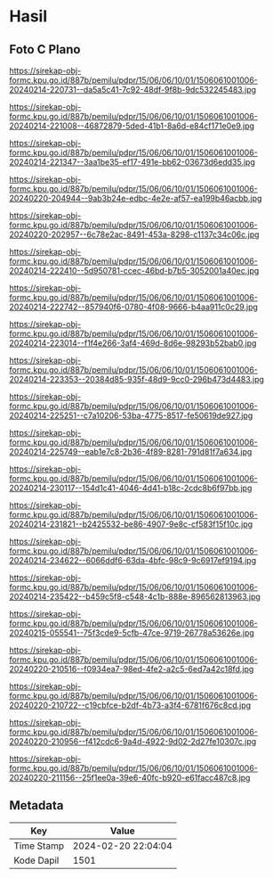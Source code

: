 # Hasil

## Foto C Plano

https://sirekap-obj-formc.kpu.go.id/887b/pemilu/pdpr/15/06/06/10/01/1506061001006-20240214-220731--da5a5c41-7c92-48df-9f8b-9dc532245483.jpg

https://sirekap-obj-formc.kpu.go.id/887b/pemilu/pdpr/15/06/06/10/01/1506061001006-20240214-221008--46872879-5ded-41b1-8a6d-e84cf171e0e9.jpg

https://sirekap-obj-formc.kpu.go.id/887b/pemilu/pdpr/15/06/06/10/01/1506061001006-20240214-221347--3aa1be35-ef17-491e-bb62-03673d6edd35.jpg

https://sirekap-obj-formc.kpu.go.id/887b/pemilu/pdpr/15/06/06/10/01/1506061001006-20240220-204944--9ab3b24e-edbc-4e2e-af57-ea199b46acbb.jpg

https://sirekap-obj-formc.kpu.go.id/887b/pemilu/pdpr/15/06/06/10/01/1506061001006-20240220-202957--6c78e2ac-8491-453a-8298-c1137c34c06c.jpg

https://sirekap-obj-formc.kpu.go.id/887b/pemilu/pdpr/15/06/06/10/01/1506061001006-20240214-222410--5d950781-ccec-46bd-b7b5-3052001a40ec.jpg

https://sirekap-obj-formc.kpu.go.id/887b/pemilu/pdpr/15/06/06/10/01/1506061001006-20240214-222742--857940f6-0780-4f08-9666-b4aa911c0c29.jpg

https://sirekap-obj-formc.kpu.go.id/887b/pemilu/pdpr/15/06/06/10/01/1506061001006-20240214-223014--f1f4e266-3af4-469d-8d6e-98293b52bab0.jpg

https://sirekap-obj-formc.kpu.go.id/887b/pemilu/pdpr/15/06/06/10/01/1506061001006-20240214-223353--20384d85-935f-48d9-9cc0-296b473d4483.jpg

https://sirekap-obj-formc.kpu.go.id/887b/pemilu/pdpr/15/06/06/10/01/1506061001006-20240214-225251--c7a10206-53ba-4775-8517-fe50619de927.jpg

https://sirekap-obj-formc.kpu.go.id/887b/pemilu/pdpr/15/06/06/10/01/1506061001006-20240214-225749--eab1e7c8-2b36-4f89-8281-791d81f7a634.jpg

https://sirekap-obj-formc.kpu.go.id/887b/pemilu/pdpr/15/06/06/10/01/1506061001006-20240214-230117--154d1c41-4046-4d41-b18c-2cdc8b6f97bb.jpg

https://sirekap-obj-formc.kpu.go.id/887b/pemilu/pdpr/15/06/06/10/01/1506061001006-20240214-231821--b2425532-be86-4907-9e8c-cf583f15f10c.jpg

https://sirekap-obj-formc.kpu.go.id/887b/pemilu/pdpr/15/06/06/10/01/1506061001006-20240214-234622--6066ddf6-63da-4bfc-98c9-9c6917ef9194.jpg

https://sirekap-obj-formc.kpu.go.id/887b/pemilu/pdpr/15/06/06/10/01/1506061001006-20240214-235422--b459c5f8-c548-4c1b-888e-896562813963.jpg

https://sirekap-obj-formc.kpu.go.id/887b/pemilu/pdpr/15/06/06/10/01/1506061001006-20240215-055541--75f3cde9-5cfb-47ce-9719-26778a53626e.jpg

https://sirekap-obj-formc.kpu.go.id/887b/pemilu/pdpr/15/06/06/10/01/1506061001006-20240220-210516--f0934ea7-98ed-4fe2-a2c5-6ed7a42c18fd.jpg

https://sirekap-obj-formc.kpu.go.id/887b/pemilu/pdpr/15/06/06/10/01/1506061001006-20240220-210722--c19cbfce-b2df-4b73-a3f4-6781f676c8cd.jpg

https://sirekap-obj-formc.kpu.go.id/887b/pemilu/pdpr/15/06/06/10/01/1506061001006-20240220-210956--f412cdc6-9a4d-4922-9d02-2d27fe10307c.jpg

https://sirekap-obj-formc.kpu.go.id/887b/pemilu/pdpr/15/06/06/10/01/1506061001006-20240220-211156--25f1ee0a-39e6-40fc-b920-e61facc487c8.jpg


## Metadata

| Key        | Value               |
| ---------- | ------------------- |
| Time Stamp | 2024-02-20 22:04:04 |
| Kode Dapil | 1501                |



